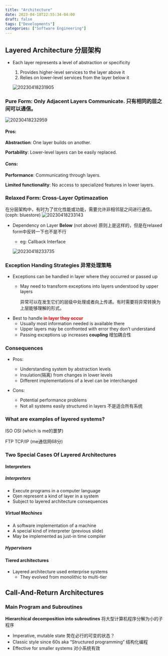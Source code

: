 ```yaml
---
title: "Architecture"
date: 2023-04-18T22:55:34-04:00
draft: false
tags: ["Developments"]
categories: ["Software Engineering"]
---
```


## Layered Architecture 分层架构
- Each layer represents a level of abstraction or specificity
  1. Provides higher-level services to the layer above it
  2. Relies on lower-level services from the layer below it

  ![20230418231905](https://raw.githubusercontent.com/LCL717/images/main/images/20230418231905.png)

### Pure Form: Only Adjacent Layers Communicate. 只有相同的层之间可以通信。
![20230418232959](https://raw.githubusercontent.com/LCL717/images/main/images/20230418232959.png)
#### Pros:
**Abstraction**: One layer builds on another.

**Portability**: Lower-level layers can be easily replaced.
#### Cons:
**Performance**: Communicating through layers.

**Limited functionality**: No access to specialized features in lower layers.

### Relaxed Form: Cross-Layer Optimazation
在分层架构中，有时为了优化性能或功能，需要允许非相邻层之间进行通信。(ceph: bluestore)
![20230418233143](https://raw.githubusercontent.com/LCL717/images/main/images/20230418233143.png)

- Dependency on Layer **Below** (not above) 原则上是这样的，但是在relaxed form中反转一下也不是不行
  - eg: Callback Interface

  ![20230418233735](https://raw.githubusercontent.com/LCL717/images/main/images/20230418233735.png)

### Exception Handing Strategies 异常处理策略
-  Exceptions can be handled in layer where they occurred or passed up
    - May need to transform exceptions into layers understood by upper layers

      异常可以在发生它们的层级中处理或者向上传递。有时需要将异常转换为上层能够理解的形式。
-  Best to handle <font color = "red">**in layer they occur**</font>
    - Usually most information needed is available there
    - Upper layers may be confronted with error they don’t understand
    - Passing exceptions up increases **coupling** 增加耦合性

### Consequences

- Pros:
  - Understanding system by abstraction levels
  - Insulation(隔离) from changes in lower levels
  - Different implementations of a level can be interchanged

- Cons:
  - Potential performance problems
  - Not all systems easily structured in layers 不是适合所有系统

### What are examples of layered systems?

ISO OSI (which is me的噩梦)


FTP TCP/IP (me通信网68分)

### Two Special Cases Of Layered Architectures
#### Interpreters
##### Interpreters
-  Execute programs in a computer language
-  Ojen represent a kind of layer in a system
-  Subject to layered architecture consequences

##### Virtual Machines

-  A software implementation of a machine
-  A special kind of interpreter (previous slide) 
-  May be implemented as just-in time compiler

##### Hypervisors

#### Tiered architectures

- Layered architecture used enterprise systems 
  - They evolved from monolithic to multi-tier

## Call-And-Return Architectures

### Main Program and Subroutines

**Hierarchical decomposition into subroutines**
将大型计算机程序分解为小的子程序
-  Imperative, mutable state 势在必行的可变的状态？
-  Classic style since 60s aka “Structured programming” 结构化编程
-  Effective for smaller systems 对小系统有效